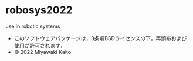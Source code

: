 # robosys2022
use in robotic systems
* このソフトウェアパッケージは，3条項BSDライセンスの下，再頒布および使用が許可されます．
* © 2022 Miyawaki Kaito
